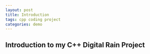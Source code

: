 ```yaml
---
layout: post
title: Introduction
tags: cpp coding project
categories: demo
---
```


## Introduction to my C++ Digital Rain Project


